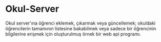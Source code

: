 # Okul-Server
Okul server'ına öğrenci eklemek, çıkarmak veya güncellemek; okuldaki öğrencilerin tamamının listesine bakabilmek veya sadece bir öğrencinin bilgilerine erişmek için oluşturulmuş örnek bir web api programı.

